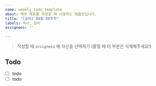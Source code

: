```yaml
---
name: weekly_todo_template
about: 매주 목표를 작성할 때 사용하는 템플릿입니다.
title: "[포비] 00월 00주차"
labels: 독서, 정리
assignees: ''

---
```


> 작성할 때 `assignees` 에 자신을 선택하기 (올릴 때 이 부분은 삭제해주세요!)

## Todo
- [ ] todo
- [ ] todo
